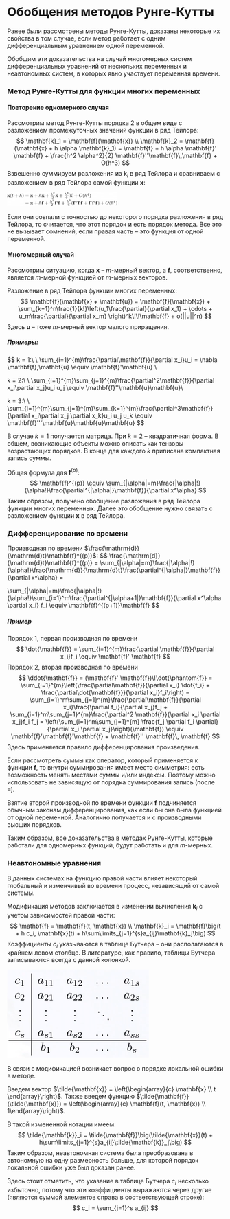 # Обобщения методов Рунге-Кутты

Ранее были рассмотрены методы Рунге-Кутты, доказаны некоторые их свойства в том случае, если метод работает с одним дифференциальным уравнением одной переменной. 

Обобщим эти доказательства на случай многомерных систем дифференциальных уравнений от нескольких переменных и неавтономных систем, в которых явно участвует переменная времени.

### Метод Рунге-Кутты для функции многих переменных

#### Повторение одномерного случая

Рассмотрим метод Рунге-Кутты порядка 2 в общем виде с разложением промежуточных значений функции в ряд Тейлора:
$$
\mathbf{k}_1 = \mathbf{f}(\mathbf{x}) \\
\mathbf{k}_2 = \mathbf{f}(\mathbf{x} + h \alpha \mathbf{k}_1) = \mathbf{f} + h \alpha \mathbf{f}' \mathbf{f} + \frac{h^2 \alpha^2}{2} \mathbf{f}''\mathbf{f}\,\mathbf{f} + O(h^3)
$$
Взвешенно суммируем разложения из $\mathbf{k}_i$ в ряд Тейлора и сравниваем с разложением в ряд Тейлора самой функции $\mathbf{x}$:

<img src=".\sources\LETI11\xth_4.png" alt="xth_4" style="zoom:25%;" />

Если они совпали с точностью до некоторого порядка разложения в ряд Тейлора, то считается, что этот порядок и есть порядок метода. Все это не вызывает сомнений, если правая часть – это функция от одной переменной.

#### Многомерный случай

Рассмотрим ситуацию, когда $\mathbf{x}$ – $m$-мерный вектор, а $\mathbf{f}$, соответственно, является $m$-мерной функцией от $m$-мерных векторов.

Разложение в ряд Тейлора функции многих переменных:
$$
\mathbf{f}(\mathbf{x} + \mathbf{u}) = \mathbf{f}(\mathbf{x}) + \sum_{k=1}^n\frac{1}{k!}\left(u_1\frac{\partial}{\partial x_1} + \cdots + u_m\frac{\partial}{\partial x_m} \right)^k\!\!\mathbf{f} + o(||u||^n)
$$
Здесь $\mathbf{u}$ – тоже $m$-мерный вектор малого приращения.

##### Примеры:

$$
k = 1:\ \ \sum_{i=1}^{m}\frac{\partial\mathbf{f}}{\partial x_i}u_i = \nabla \mathbf{f}\,\mathbf{u} \equiv \mathbf{f}'\mathbf{u} \\

k = 2:\ \ \sum_{i=1}^{m}\sum_{j=1}^{m}\frac{\partial^2\mathbf{f}}{\partial x_i\partial x_j}u_i u_j \equiv \mathbf{f}''\mathbf{u}\mathbf{u}\\

k = 3:\ \ \sum_{i=1}^{m}\sum_{j=1}^{m}\sum_{k=1}^{m}\frac{\partial^3\mathbf{f}}{\partial x_i\partial x_j \partial x_k}u_i u_j u_k \equiv \mathbf{f}'''\mathbf{u}\mathbf{u}\mathbf{u}
$$

В случае $k=1$ получается матрица. При $k=2$ – квадратичная форма. В общем, возникающие объекты можно описать как тензоры возрастающих порядков. В конце для каждого $k$ приписана компактная запись суммы.

Общая формула для $\mathbf{f}^{(p)}$:
$$
\mathbf{f}^{(p)} \equiv \sum_{|\alpha|=m}\frac{|\alpha|!}{\alpha!}\frac{\partial^{|\alpha|}\mathbf{f}}{\partial x^\alpha}
$$
Таким образом, получено обобщение разложения в ряд Тейлора функции многих переменных. Далее это обобщение нужно связать с разложением функции $\mathbf{x}$ в ряд Тейлора.

### Дифференцирование по времени

Производная по времени $\frac{\mathrm{d}}{\mathrm{d}t}\mathbf{f}^{(p)}$:
$$
\frac{\mathrm{d}}{\mathrm{d}t}\mathbf{f}^{(p)} = \sum_{|\alpha|=m}\frac{|\alpha|!}{\alpha!}\frac{\mathrm{d}}{\mathrm{d}t}\frac{\partial^{|\alpha|}\mathbf{f}}{\partial x^\alpha} = 

\sum_{|\alpha|=m}\frac{|\alpha|!}{\alpha!}\sum_{i=1}^m\frac{\partial^{|\alpha+1|}\mathbf{f}}{\partial x^\alpha \partial x_i} f_i \equiv \mathbf{f}^{(p+1)}\mathbf{f}
$$

##### Пример

Порядок 1, первая производная по времени
$$
\dot{\mathbf{f}} = \sum_{i=1}^{m}\frac{\partial \mathbf{f}}{\partial x_i}f_i \equiv \mathbf{f}' \mathbf{f}
$$
Порядок 2, вторая производная по времени
$$
\ddot{\mathbf{f}} = (\mathbf{f}' \mathbf{f})\!\dot{\phantom{f}} = \sum_{i=1}^{m}\left(\frac{\partial\mathbf{f}}{\partial x_i} \dot{f_i} + \frac{\partial\dot{\mathbf{f}}}{\partial x_i}f_i\right)
= \sum_{i=1}^m\sum_{j=1}^{m}\frac{\partial\mathbf{f}}{\partial x_i}\frac{\partial f_i}{\partial x_j}f_j + \sum_{i=1}^m\sum_{j=1}^{m}\frac{\partial^2 \mathbf{f}}{\partial x_i \partial x_j}f_i f_j = \left(\sum_{i=1}^m\sum_{j=1}^{m} \frac{f_j \partial f_i \partial}{\partial x_i \partial x_j}\right)(\mathbf{f})
\equiv \mathbf{f}'\mathbf{f}'\mathbf{f} + \mathbf{f}'' \mathbf{f}\, \mathbf{f}
$$
Здесь применяется правило дифференцирования произведения.

Если рассмотреть суммы как оператор, который применяется к функции $\mathbf{f}$, то внутри суммирования имеет место симметрия: есть возможность менять местами суммы и/или индексы. Поэтому можно использовать не зависящую от порядка суммирования запись (после $\equiv$).

Взятие второй производной по времени функции $\mathbf{f}$ подчиняется обычным законам дифференцирования, как если бы она была функцией от одной переменной. Аналогично получается и с производными высших порядков.

Таким образом, все доказательства в методах Рунге-Кутты, которые работали для одномерных функций, будут работать и для $m$-мерных.

### Неавтономные уравнения

В данных системах на функцию правой части влияет некоторый глобальный и изменчивый во времени процесс, независящий от самой системы.

Модификация методов заключается в изменении вычисления $\mathbf{k}_i$ с учетом зависимостей правой части:
$$
\mathbf{f} = \mathbf{f}(t, \mathbf{x}) \\
\mathbf{k}_i = \mathbf{f}\big(t + h c_i, \mathbf{x}(t) + h\sum\limits_{j=1}^{s}a_{ij}\mathbf{k}_j\big)
$$
Коэффициенты $c_i$ указываются в таблице Бутчера – они располагаются в крайнем левом столбце. В литературе, как правило, таблицы Бутчера записываются всегда с данной колонкой.

<img src=".\sources\LETI11\butcher_c.png" alt="butcher_c" style="zoom:50%;" />

В связи с модификацией возникает вопрос о порядке локальной ошибки в методе.

Введем вектор $\tilde{\mathbf{x}} = \left(\begin{array}{c} \mathbf{x} \\ t \end{array}\right)$. Также введем функцию $\tilde{\mathbf{f}}(\tilde{\mathbf{x}}) = \left(\begin{array}{c} \mathbf{f}(t, \mathbf{x}) \\ 1\end{array}\right)$.

В такой измененной нотации имеем:
$$
\tilde{\mathbf{k}}_i = \tilde{\mathbf{f}}\big(\tilde{\mathbf{x}}(t) + h\sum\limits_{j=1}^{s}a_{ij}\tilde{\mathbf{k}}_j\big)
$$
Таким образом, неавтономная система была преобразована в автономную на одну размерность больше, для которой порядок локальной ошибки уже был доказан ранее. 

Здесь стоит отметить, что указание в таблице Бутчера $c_i$ несколько избыточно, потому что эти коэффициенты выражаются через другие (являются суммой элементов справа в соответствующей строке):
$$
c_i = \sum_{j=1}^s a_{ij}
$$
